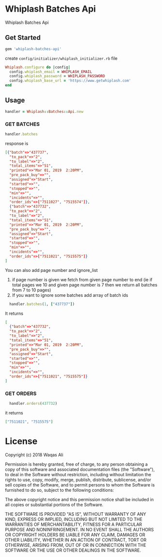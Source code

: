 # Whiplash Batches Api

Whiplash Batches Api
## Get Started
```ruby
gem 'whiplash-batches-api'
```
create `config/initializer/whiplash_initializer.rb` file
```ruby
Whiplash.configure do |config|
  config.whiplash_email = WHIPLASH_EMAIL
  config.whiplash_password = WHIPLASH_PASSWORD
  config.whiplash_base_url = 'https://www.getwhiplash.com'
end
```
## Usage
``` ruby
handler = Whiplash::Batches::Api.new
```
### GET BATCHES
``` ruby
handler.batches
```
response is 
``` json
[{"batch"=>"437737",
  "to_pack"=>"2",
  "to_label"=>"2",
  "total_items"=>"51",
  "printed"=>"Mar 01, 2019  2:20PM",
  "pre_pack_buy"=>"",
  "assigned"=>"Start",
  "started"=>"",
  "stopped"=>"",
  "min"=>"",
  "incidents"=>"",
  "order_ids"=>["7511027", "7515574"]},
  {"batch"=>"437732",
  "to_pack"=>"2",
  "to_label"=>"2",
  "total_items"=>"51",
  "printed"=>"Mar 01, 2019  2:20PM",
  "pre_pack_buy"=>"",
  "assigned"=>"Start",
  "started"=>"",
  "stopped"=>"",
  "min"=>"",
  "incidents"=>"",
  "order_ids"=>["7511021", "7515575"]}
]
```

You can also add page number and ignore_list
1. if page number is given we fetch from given page number to end (ie if total pages we 10 and given page number is 7 then we return all batches from 7 to 10 pages)
2. If you want to ignore some batches add array of batch ids
``` ruby
  handler.batches(1, ["437737"])
```
It returns 
``` json
[
  {"batch"=>"437732",
  "to_pack"=>"2",
  "to_label"=>"2",
  "total_items"=>"51",
  "printed"=>"Mar 01, 2019  2:20PM",
  "pre_pack_buy"=>"",
  "assigned"=>"Start",
  "started"=>"",
  "stopped"=>"",
  "min"=>"",
  "incidents"=>"",
  "order_ids"=>["7511021", "7515575"]}
]
```

### GET ORDERS
``` ruby
  handler.orders(437732)
```
it returns
``` json
["7511021", "7515575"]
```

# License

Copyright (c) 2018 Waqas Ali

Permission is hereby granted, free of charge, to any person obtaining a copy of this software and associated documentation files (the "Software"), to deal in the Software without restriction, including without limitation the rights to use, copy, modify, merge, publish, distribute, sublicense, and/or sell copies of the Software, and to permit persons to whom the Software is furnished to do so, subject to the following conditions:

The above copyright notice and this permission notice shall be included in all copies or substantial portions of the Software.

THE SOFTWARE IS PROVIDED "AS IS", WITHOUT WARRANTY OF ANY KIND, EXPRESS OR IMPLIED, INCLUDING BUT NOT LIMITED TO THE WARRANTIES OF MERCHANTABILITY, FITNESS FOR A PARTICULAR PURPOSE AND NONINFRINGEMENT. IN NO EVENT SHALL THE AUTHORS OR COPYRIGHT HOLDERS BE LIABLE FOR ANY CLAIM, DAMAGES OR OTHER LIABILITY, WHETHER IN AN ACTION OF CONTRACT, TORT OR OTHERWISE, ARISING FROM, OUT OF OR IN CONNECTION WITH THE SOFTWARE OR THE USE OR OTHER DEALINGS IN THE SOFTWARE.
